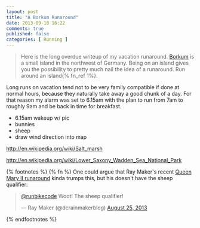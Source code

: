 ```yaml
---
layout: post
title: "A Borkum Runaround"
date: 2013-09-18 16:22
comments: true
published: false
categories: [ Running ]
---
```


> Here is the long overdue writeup of my vacation runaround. [Borkum](http://en.wikipedia.org/wiki/Borkum)
> is a small island in the northwest of Germany. Being on an island gives you the
> possibility to pretty much nail the idea of a runaround. Run around an island{% fn_ref 1%}.

Long runs on vacation tend not to be very family compatible if done at normal hours,
because they naturally take away a good chunk of a day. For that reason my alarm
was set to 6.15am with the plan to run from 7am to roughly 9am and be back in time
for breakfast.

 * 6.15am wakeup w/ pic
 * bunnies
 * sheep
 * draw wind direction into map

 http://en.wikipedia.org/wiki/Salt_marsh

 http://en.wikipedia.org/wiki/Lower_Saxony_Wadden_Sea_National_Park

{% footnotes %}
{% fn %} One could argue that Ray Maker's recent [Queen Mary II runaround](http://www.dcrainmaker.com/2013/08/queen-mary-runaround.html)
kinda trumps this, but his doesn't have the sheep qualifier: 
<blockquote class="twitter-tweet"><p><a href="https://twitter.com/runbikecode">@runbikecode</a> Woot! The sheep qualifier!</p>&mdash; Ray Maker (@dcrainmakerblog) <a href="https://twitter.com/dcrainmakerblog/statuses/371579110755414016">August 25, 2013</a></blockquote>
<script async src="//platform.twitter.com/widgets.js" charset="utf-8"></script>
{% endfootnotes %}
